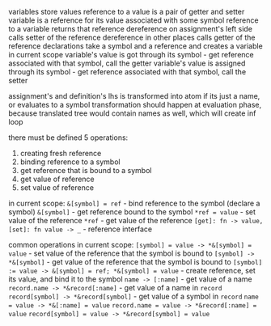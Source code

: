 variables store values
reference to a value is a pair of getter and setter
variable is a reference for its value associated with some symbol
reference to a variable returns that reference
dereference on assignment's left side calls setter of the reference
dereference in other places calls getter of the reference
declarations take a symbol and a reference and creates a variable in current scope
variable's value is got through its symbol - get reference associated with that symbol, call the getter
variable's value is assigned through its symbol - get reference associated with that symbol, call the setter

assignment's and definition's lhs is transformed into atom if its just a name, or evaluates to a symbol
transformation should happen at evaluation phase, because translated tree would contain names as well, which will create inf loop

there must be defined 5 operations:
1. creating fresh reference
2. binding reference to a symbol
3. get reference that is bound to a symbol
4. get value of reference
5. set value of reference

in current scope:
`&[symbol] = ref` - bind reference to the symbol (declare a symbol)
`&[symbol]` - get reference bound to the symbol
`*ref = value` - set value of the reference
`*ref` - get value of the reference
`[get]: fn -> value, [set]: fn value -> _` - reference interface

common operations in current scope:
`[symbol] = value -> *&[symbol] = value` - set value of the reference that the symbol is bound to
`[symbol] -> *&[symbol]` - get value of the reference that the symbol is bound to
`[symbol] := value -> &[symbol] = ref; *&[symbol] = value` - create reference, set its value, and bind it to the symbol
`name -> [:name]` - get value of a name
`record.name -> *&record[:name]` - get value of a name in `record`
`record[symbol] -> *&record[symbol]` - get value of a symbol in `record`
`name = value -> *&[:name] = value`
`record.name = value -> *&record[:name] = value`
`record[symbol] = value -> *&record[symbol] = value`
